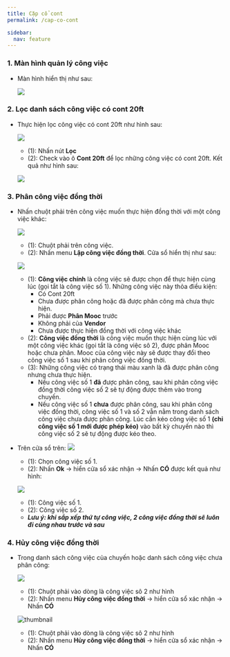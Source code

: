 ```yaml
---
title: Cặp cổ cont
permalink: /cap-co-cont

sidebar:
  nav: feature
---
```



### **1. Màn hình quản lý công việc**
* Màn hình hiển thị như sau:

     ![](assets/accompanytask/001_TaskSheetMainPage.png)

### **2. Lọc danh sách công việc có cont 20ft**
* Thực hiện lọc công việc có cont 20ft như hình sau:

     ![](assets/accompanytask/002_FilterCont20Ft.png)

     * (1): Nhấn nút **Lọc**
     * (2): Check vào ô **Cont 20ft** để lọc những công việc có cont 20ft. Kết quả như hình sau:

     ![](assets/accompanytask/003_FilterCont20FtResult.png)

### **3. Phân công việc đồng thời**
* Nhấn chuột phải trên công việc muốn thực hiện đồng thời với một công việc khác:

     ![](assets/accompanytask/004_RightClickTask.png)

     * (1): Chuột phải trên công việc.
     * (2): Nhấn menu **Lập công việc đồng thời**. Cửa sổ hiển thị như sau:

     ![](assets/accompanytask/005_WindowAccompanyTask.png)

     * (1): **Công việc chính** là công việc sẽ được chọn để thực hiện cùng lúc (gọi tắt là công việc số 1). Những công việc này thỏa điều kiện:
          * Có Cont 20ft
          * Chưa được phân công hoặc đã được phân công mà chưa thực hiện.
          * Phải được **Phân Mooc** trước
          * Không phải của **Vendor**
          * Chưa được thực hiện đồng thời với công việc khác
     * (2): **Công việc đồng thời** là công việc muốn thực hiện cùng lúc với một công việc khác (gọi tắt là công việc sô 2), được phân Mooc hoặc chưa phân. Mooc của công việc này sẽ được thay đổi theo công việc số 1 sau khi phân công việc đồng thời.
     * (3): Những công việc có trạng thái màu xanh là đã được phân công nhưng chưa thực hiện.
          * Nếu công việc số 1 **đã** được phân công, sau khi phân công việc đồng thời công việc số 2 sẽ tự động được thêm vào trong chuyến.
          * Nếu công việc số 1 **chưa** được phân công, sau khi phân công việc đồng thời, công việc số 1 và số 2 vẫn nằm trong danh sách công việc chưa được phân công. Lúc cần kéo công việc số 1 **(chỉ công việc số 1 mới được phép kéo)** vào bất kỳ chuyến nào thì công việc số 2 sẽ tự động được kéo theo.

* Trên cửa sổ trên:
     ![](assets/accompanytask/006_AccompanyOK.png)

     * (1): Chọn công việc số 1.
     * (2): Nhấn **Ok** &#8594; hiển cửa sổ xác nhận &#8594; Nhấn **CÓ** được kết quả như hình:

     ![](assets/accompanytask/007_AccompanyOKResult.jpg)

     * (1): Công việc số 1.
     * (2): Công việc số 2.
     * ***Lưu ý: khi sắp xếp thứ tự công việc, 2 công việc đồng thời sẽ luôn đi cùng nhau trước và sau***


### **4. Hủy công việc đồng thời**
* Trong danh sách công việc của chuyến hoặc danh sách công việc chưa phân công:

     ![](assets/accompanytask/008_CancelAccompanyTask.png)
     
     * (1): Chuột phải vào dòng là công việc sô 2 như hình
     * (2): Nhấn menu **Hủy công việc đồng thời** &#8594; hiển cửa sổ xác nhận &#8594; Nhấn **CÓ**

     ![thumbnail](assets/accompanytask/test.png)
     
     * (1): Chuột phải vào dòng là công việc sô 2 như hình
     * (2): Nhấn menu **Hủy công việc đồng thời** &#8594; hiển cửa sổ xác nhận &#8594; Nhấn **CÓ**
